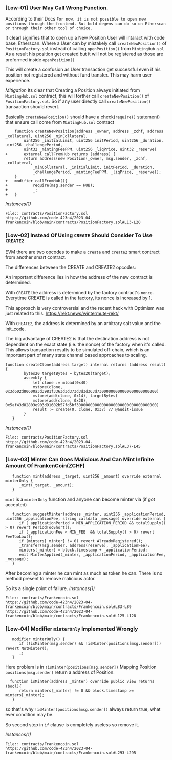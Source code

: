 ### [Low-01] User May Call Wrong Function.
According to their Docs ```For now, it is not possible to open new positions through the frontend. But bold degens can do so on Etherscan or through their other tool of choice. ```

It clearl signifies that to open up a New Position User will intaract with code base, Etherscan.
Where a User can by mistakely call ```createNewPosition()``` of ```PositionFactory.sol``` instead of calling ```openPosition()``` from ```MintingHub.sol```
As a result his position get created but it will not be registered as those are preformed inside ```openPosition()```

This will create a confusion as User transaction get successful even if his position not registered and without fund transfer. This may harm user experience.

*Mitigation*
Its clear that Creating a Position always initiated from ```MintingHub.sol``` contract, this will forther call ```createNewPosition()``` of ```PositionFactory.sol```. So if any user directly call ```createNewPosition()``` transaction should revert.

Basically ```createNewPosition()``` should have a check(```require()``` statement) that ensure call come from ```MintingHub.sol``` contract

```solidity
    function createNewPosition(address _owner, address _zchf, address _collateral, uint256 _minCollateral, 
        uint256 _initialLimit, uint256 initPeriod, uint256 _duration, uint256 _challengePeriod, 
        uint32 _mintingFeePPM, uint256 _liqPrice, uint32 _reserve) 
+       external callFromHub returns (address) {
        return address(new Position(_owner, msg.sender, _zchf, _collateral, 
            _minCollateral, _initialLimit, initPeriod, _duration, 
            _challengePeriod, _mintingFeePPM, _liqPrice, _reserve));
    }
+   modifier callFromHub(){
+           require(msg.sender == HUB);
+           _;
+   }
```
*Instances(1)*
```
File:: contracts/PositionFactory.sol
https://github.com/code-423n4/2023-04-frankencoin/blob/main/contracts/PositionFactory.sol#L13-L20
```

### [Low-02] Instead Of Using ```CREATE``` Should Consider To Use ```CREATE2```
EVM there are two opcodes to make a ```create``` and ```create2``` smart contract from another smart contract. 

The differences between the CREATE and CREATE2 opcodes:

An important difference lies in how the address of the new contract is determined.

With ```CREATE``` the address is determined by the factory contract's ```nonce```. Everytime CREATE is called in the factory, its nonce is increased by 1.

This approach is very controversial and the recent hack with Optimism was just related to this. https://rekt.news/wintermute-rekt/

With ```CREATE2```, the address is determined by an arbitrary salt value and the init_code.

The big advantage of CREATE2 is that the destination address is not dependent on the exact state (i.e. the nonce) of the factory when it's called. This allows transaction results to be simulated off-chain, which is an important part of many state channel based approaches to scaling.

```solidity
function createClone(address target) internal returns (address result) {
        bytes20 targetBytes = bytes20(target);
        assembly {
            let clone := mload(0x40)
            mstore(clone, 0x3d602d80600a3d3981f3363d3d373d3d3d363d73000000000000000000000000)
            mstore(add(clone, 0x14), targetBytes)
            mstore(add(clone, 0x28), 0x5af43d82803e903d91602b57fd5bf30000000000000000000000000000000000)
            result := create(0, clone, 0x37) // @audit-issue
        }
   }
```
*Instances(1)*
```
File:: contracts/PositionFactory.sol
https://github.com/code-423n4/2023-04-frankencoin/blob/main/contracts/PositionFactory.sol#L37-L45
```

### [Low-03] Minter Can Goes Malicious And Can Mint Infinite Amount Of FrankenCoin(ZCHF)
```solidity
   function mint(address _target, uint256 _amount) override external minterOnly {
      _mint(_target, _amount);
   }
```
```mint``` is a ```minterOnly``` function 
and anyone can become minter via (if got accepted)
```solidity
   function suggestMinter(address _minter, uint256 _applicationPeriod, uint256 _applicationFee, string calldata _message) override external {
      if (_applicationPeriod < MIN_APPLICATION_PERIOD && totalSupply() > 0) revert PeriodTooShort(); 
      if (_applicationFee < MIN_FEE  && totalSupply() > 0) revert FeeTooLow();
      if (minters[_minter] != 0) revert AlreadyRegistered();
      _transfer(msg.sender, address(reserve), _applicationFee);
      minters[_minter] = block.timestamp + _applicationPeriod;
      emit MinterApplied(_minter, _applicationPeriod, _applicationFee, _message); 
   }
```

After becoming a minter he can mint as much as token he can.
There is no method present to remove malicious actor.

So its a single point of failure.
*Instances(1)*
```
File:: contracts/Frankencoin.sol
https://github.com/code-423n4/2023-04-frankencoin/blob/main/contracts/Frankencoin.sol#L83-L89
https://github.com/code-423n4/2023-04-frankencoin/blob/main/contracts/Frankencoin.sol#L125-L128
```


### [Low-04] Modifier ```minterOnly``` Implemented Wrongly
```solidity
   modifier minterOnly() {
      if (!isMinter(msg.sender) && !isMinter(positions[msg.sender])) revert NotMinter(); 
      _;
   }
``` 
Here problem is in ```!isMinter(positions[msg.sender])```
Mapping Position ```positions[msg.sender]``` return a address of Position.

```solidity
  function isMinter(address _minter) override public view returns (bool){
      return minters[_minter] != 0 && block.timestamp >= minters[_minter];
   }
```

so that's why ```!isMinter(positions[msg.sender])``` always return true, what ever condition may be.

So second step in `if` clause is completely useless so remove it.

*Instances(1)*
```
File:: contracts/Frankencoin.sol
https://github.com/code-423n4/2023-04-frankencoin/blob/main/contracts/Frankencoin.sol#L293-L295
```